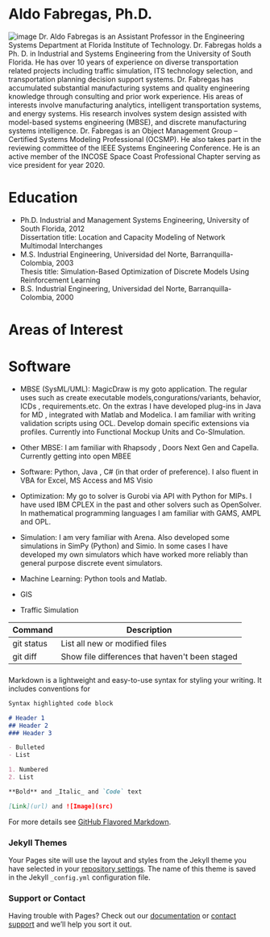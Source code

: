 # Aldo Fabregas, Ph.D.
![image](https://avatars3.githubusercontent.com/u/44170453?s=400&u=4077b3451dd31e2ad14d44036bdb1b4dfc6e218f&v=4|width=100)
Dr. Aldo Fabregas is an Assistant Professor in the Engineering Systems Department at Florida Institute of Technology. Dr. Fabregas holds a Ph. D. in Industrial and Systems Engineering from the University of South Florida. He has over 10 years of experience on diverse transportation related projects including traffic simulation, ITS technology selection, and transportation planning decision support systems. Dr. Fabregas has accumulated substantial manufacturing systems and quality engineering knowledge through consulting and prior work experience. His areas of interests involve manufacturing analytics, intelligent transportation systems, and energy systems. His research involves system design assisted with model-based systems engineering (MBSE), and discrete manufacturing systems intelligence. Dr. Fabregas is an Object Management Group –Certified Systems Modeling Professional (OCSMP). He also takes part in the reviewing committee of the IEEE Systems Engineering Conference. He is an active member of the INCOSE Space Coast Professional Chapter serving as vice president for year 2020.

# Education
* Ph.D. Industrial and Management Systems Engineering, University of South Florida, 2012<br>
  Dissertation title: Location and Capacity Modeling of Network Multimodal Interchanges<br>
* M.S. Industrial Engineering, Universidad del Norte, Barranquilla-Colombia, 2003 <br>
  Thesis title: Simulation-Based Optimization of Discrete Models Using Reinforcement Learning <br>
* B.S. Industrial Engineering, Universidad del Norte, Barranquilla-Colombia, 2000 <br>

# Areas of Interest




# Software
* MBSE (SysML/UML): MagicDraw is my goto application. The regular uses such as create executable models,congurations/variants, behavior, ICDs , requirements.etc. On the extras I  have developed plug-ins in Java for MD , integrated with Matlab and Modelica. I am familiar with writing validation scripts using OCL. Develop domain specific extensions via profiles.  Currently into Functional Mockup Units and Co-SImulation.
* Other MBSE: I am familiar with Rhapsody , Doors Next Gen and Capella. Currently getting into open MBEE
* Software: Python, Java , C# (in that order of preference). I also fluent in VBA for Excel, MS Access and MS Visio

* Optimization: My go to solver is Gurobi via API with Python for MIPs. I have used IBM CPLEX in the past and other solvers such as OpenSolver. In mathematical programming languages I am familiar with GAMS, AMPL and OPL.

* Simulation: I am very familiar with Arena. Also developed some simulations in SimPy (Python) and Simio. In some cases I have developed my own simulators which have worked more reliably than general purpose discrete event simulators.

* Machine Learning: Python tools and Matlab. 

* GIS

* Traffic Simulation

| Command | Description |
| --- | --- |
| git status | List all new or modified files |
| git diff | Show file differences that haven't been staged |


###
Markdown is a lightweight and easy-to-use syntax for styling your writing. It includes conventions for

```markdown
Syntax highlighted code block

# Header 1
## Header 2
### Header 3

- Bulleted
- List

1. Numbered
2. List

**Bold** and _Italic_ and `Code` text

[Link](url) and ![Image](src)
```

For more details see [GitHub Flavored Markdown](https://guides.github.com/features/mastering-markdown/).

### Jekyll Themes

Your Pages site will use the layout and styles from the Jekyll theme you have selected in your [repository settings](https://github.com/a-fabregas/Aldo-Fabregas/settings). The name of this theme is saved in the Jekyll `_config.yml` configuration file.

### Support or Contact

Having trouble with Pages? Check out our [documentation](https://docs.github.com/categories/github-pages-basics/) or [contact support](https://github.com/contact) and we’ll help you sort it out.
